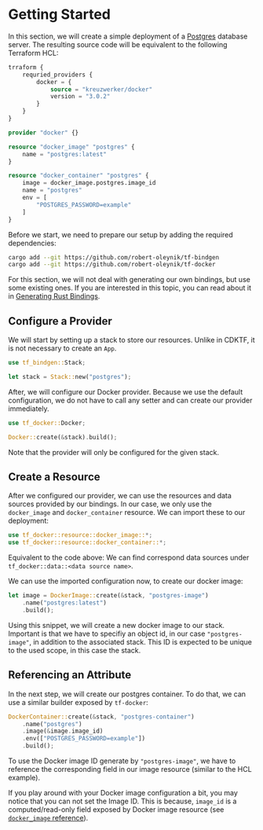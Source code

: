 # Getting Started

In this section, we will create a simple deployment of a [Postgres](https://www.postgresql.org/) database server. The resulting source code will be equivalent to the following Terraform HCL:

```terraform
trraform {
	requried_providers {
		docker = {
			source = "kreuzwerker/docker"
			version = "3.0.2"
		}
	}
}

provider "docker" {}

resource "docker_image" "postgres" {
	name = "postgres:latest"
}

resource "docker_container" "postgres" {
	image = docker_image.postgres.image_id
	name = "postgres"
	env = [
		"POSTGRES_PASSWORD=example"
	]
}
```

Before we start, we need to prepare our setup by adding the required dependencies:

```sh
cargo add --git https://github.com/robert-oleynik/tf-bindgen
cargo add --git https://github.com/robert-oleynik/tf-docker
```

For this section, we will not deal with generating our own bindings, but use some existing ones. If you are interested in this topic, you can read about it in [Generating Rust Bindings](./advanced/generation.md).

## Configure a Provider

We will start by setting up a stack to store our resources. Unlike in CDKTF, it is not necessary to create an `App`.

```rust
use tf_bindgen::Stack;

let stack = Stack::new("postgres");
```

After, we will configure our Docker provider. Because we use the default configuration, we do not have to call any setter and can create our provider immediately.

```rust
use tf_docker::Docker;

Docker::create(&stack).build();
```

Note that the provider will only be configured for the given stack.

## Create a Resource

After we configured our provider, we can use the resources and data sources provided by our bindings. In our case, we only use the `docker_image` and `docker_container` resource. We can import these to our deployment:

```rust
use tf_docker::resource::docker_image::*;
use tf_docker::resource::docker_container::*;
```

Equivalent to the code above: We can find correspond data sources under `tf_docker::data::<data source name>`.

We can use the imported configuration now, to create our docker image:

```rust
let image = DockerImage::create(&stack, "postgres-image")
	.name("postgres:latest")
	.build();
```

Using this snippet, we will create a new docker image to our stack. Important is that we have to specifiy an object id, in our case `"postgres-image"`, in addition to the associated stack. This ID is expected to be unique to the used scope, in this case the stack.

## Referencing an Attribute

In the next step, we will create our postgres container. To do that, we can use a similar builder exposed by `tf-docker`:

```rust
DockerContainer::create(&stack, "postgres-container")
	.name("postgres")
	.image(&image.image_id)
	.env(["POSTGRES_PASSWORD=example"])
	.build();
```

To use the Docker image ID generate by `"postgres-image"`, we have to reference the corresponding field in our image resource (similar to the HCL example).

If you play around with your Docker image configuration a bit, you may notice that you can not set the Image ID. This is because, `image_id` is a computed/read-only field exposed by Docker image resource (see [`docker_image` reference](https://registry.terraform.io/providers/kreuzwerker/docker/latest/docs/resources/image#read-only)).
